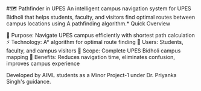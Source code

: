 #🗺️ Pathfinder in UPES
An intelligent campus navigation system for UPES Bidholi that helps students, faculty, and visitors find optimal routes between campus locations using A pathfinding algorithm.*
Quick Overview

🎯 Purpose: Navigate UPES campus efficiently with shortest path calculation
⚡ Technology: A* algorithm for optimal route finding
👥 Users: Students, faculty, and campus visitors
🏫 Scope: Complete UPES Bidholi campus mapping
🚀 Benefits: Reduces navigation time, eliminates confusion, improves campus experience

Developed by AIML students as a Minor Project-1 under Dr. Priyanka Singh's guidance.
